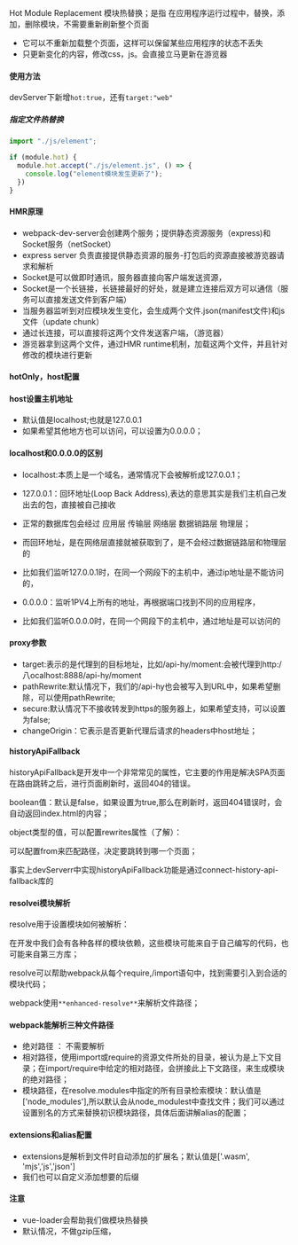 Hot Module Replacement 模块热替换；是指 在应用程序运行过程中，替换，添加，删除模块，不需要重新刷新整个页面

- 它可以不重新加载整个页面，这样可以保留某些应用程序的状态不丢失
- 只更新变化的内容，修改css，js。会直接立马更新在游览器

#### 使用方法

devServer下新增`hot:true`，还有`target:"web"`

##### 指定文件热替换

```javascript
import "./js/element";

if (module.hot) {
  module.hot.accept("./js/element.js", () => {
    console.log("element模块发生更新了");
  })
}
```

#### HMR原理

- webpack-dev-server会创建两个服务；提供静态资源服务（express)和Socket服务（netSocket）
- express server 负责直接提供静态资源的服务-打包后的资源直接被游览器请求和解析
- Socket是可以做即时通讯，服务器直接向客户端发送资源，
- Socket是一个长链接，长链接最好的好处，就是建立连接后双方可以通信（服务可以直接发送文件到客户端）
- 当服务器监听到对应模块发生变化，会生成两个文件.json(manifest文件)和js文件（update chunk）
- 通过长连接，可以直接将这两个文件发送客户端，（游览器）
- 游览器拿到这两个文件，通过HMR runtime机制，加载这两个文件，并且针对修改的模块进行更新

#### hotOnly，host配置

#### host设置主机地址

- 默认值是localhost;也就是127.0.0.1
- 如果希望其他地方也可以访问，可以设置为0.0.0.0；

#### localhost和0.0.0.0的区别

- localhost:本质上是一个域名，通常情况下会被解析成127.0.0.1；
- 127.0.0.1：回环地址(Loop Back Address),表达的意思其实是我们主机自己发出去的包，直接被自己接收
- 正常的数据库包会经过 应用层 传输层 网络层 数据销路层 物理层；
- 而回环地址，是在网络层直接就被获取到了，是不会经过数据链路层和物理层的
- 比如我们监听127.0.0.1时，在同一个网段下的主机中，通过ip地址是不能访问的，

- 0.0.0.0：监听1PV4上所有的地址，再根据端口找到不同的应用程序，
- 比如我们监听0.0.0.0时，在同一个网段下的主机中，通过地址是可以访问的

#### proxy参数

- target:表示的是代理到的目标地址，比如/api-hy/moment:会被代理到http:/八ocalhost:8888/api-hy/moment
- pathRewrite:默认情况下，我们的/api-hy也会被写入到URL中，如果希望删除，可以使用pathRewrite;
- secure:默认情况下不接收转发到https的服务器上，如果希望支持，可以设置为false;
- changeOrigin：它表示是否更新代理后请求的headers中host地址；

#### historyApiFallback

historyApiFallback是开发中一个非常常见的属性，它主要的作用是解决SPA页面在路由跳转之后，进行页面刷新时，返回404的错误。

boolean值：默认是false，如果设置为true,那么在刷新时，返回404错误时，会自动返回index.html的内容；

object类型的值，可以配置rewrites属性（了解）：

可以配置from来匹配路径，决定要跳转到哪一个页面；

事实上devServerr中实现historyApiFallback功能是通过connect-history-api-fallback库的

#### resolvei模块解析

resolve用于设置模块如何被解析：

在开发中我们会有各种各样的模块依赖，这些模块可能来自于自己编写的代码，也可能来自第三方库；

resolve可以帮助webpack从每个require,/import语句中，找到需要引入到合适的模块代码；

webpack使用`**enhanced-resolve**`来解析文件路径；

#### webpack能解析三种文件路径

- 绝对路径 ： 不需要解析
- 相对路径，使用import或require的资源文件所处的目录，被认为是上下文目录；在import/require中给定的相对路径，会拼接此上下文路径，来生成模块的绝对路径；
- 模块路径，在resolve.modules中指定的所有目录检索模块：默认值是['node_modules'],所以默认会从node_modulest中查找文件；我们可以通过设置别名的方式来替换初识模块路径，具体后面讲解alias的配置；

#### extensions和alias配置

- extensions是解析到文件时自动添加的扩展名；默认值是['.wasm', 'mjs','js','json'] 
- 我们也可以自定义添加想要的后缀

#### 注意

- vue-loader会帮助我们做模块热替换
- 默认情况，不做gzip压缩，